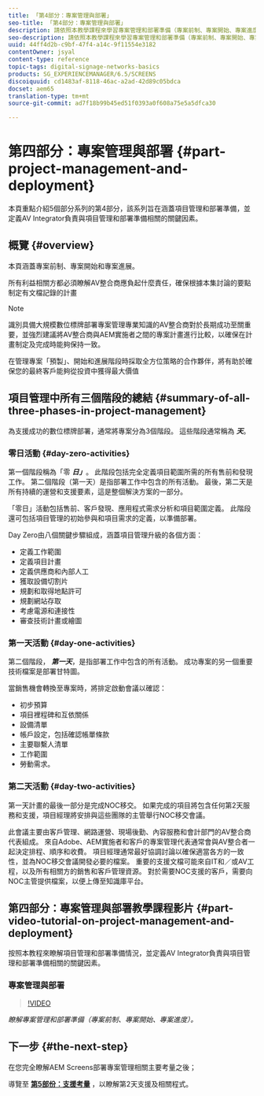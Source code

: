 ```yaml
---
title: 「第4部分：專案管理與部署」
seo-title: 「第4部分：專案管理與部署」
description: 請依照本教學課程來學習專案管理和部署準備（專案前制、專案開始、專案進度）。 此外，還可瞭解如何定義專案範圍和排程，以及收集有關廠商、內部人工和剪輯表的資訊。
seo-description: 請依照本教學課程來學習專案管理和部署準備（專案前制、專案開始、專案進度）。 此外，還可瞭解如何定義專案範圍和排程，以及收集有關廠商、內部人工和剪輯表的資訊。
uuid: 44ff4d2b-c9bf-47f4-a14c-9f11554e3182
contentOwner: jsyal
content-type: reference
topic-tags: digital-signage-networks-basics
products: SG_EXPERIENCEMANAGER/6.5/SCREENS
discoiquuid: cd1483af-8118-46ac-a2ad-42d89c05bdca
docset: aem65
translation-type: tm+mt
source-git-commit: ad7f18b99b45ed51f0393a0f608a75e5a5dfca30

---
```



# 第四部分：專案管理與部署 {#part-project-management-and-deployment}

本頁重點介紹5個部分系列的第4部分，該系列旨在涵蓋項目管理和部署準備，並定義AV Integrator負責與項目管理和部署準備相關的關鍵因素。

## 概覽 {#overview}

本頁涵蓋專案前制、專案開始和專案進展。

所有利益相關方都必須瞭解AV整合商應負起什麼責任，確保根據本集討論的要點制定有文檔記錄的計畫

>[!NOTE]
>
>識別具備大規模數位標牌部署專案管理專業知識的AV整合商對於長期成功至關重要，並強烈建議將AV整合商與AEM實施者之間的專案計畫進行比較，以確保在計畫制定及完成時能夠保持一致。
>
>在管理專案「預製」、開始和進展階段時採取全方位策略的合作夥伴，將有助於確保您的最終客戶能夠從投資中獲得最大價值

## 項目管理中所有三個階段的總結 {#summary-of-all-three-phases-in-project-management}

為支援成功的數位標牌部署，通常將專案分為3個階段。 這些階段通常稱為 ***天***。

### 零日活動 {#day-zero-activities}

第一個階段稱為「零 ***日」***。 此階段包括完全定義項目範圍所需的所有售前和發現工作。 第二個階段（第一天）是指部署工作中包含的所有活動。 最後，第二天是所有持續的運營和支援要素，這是整個解決方案的一部分。

「零日」活動包括售前、客戶發現、應用程式需求分析和項目範圍定義。 此階段還可包括項目管理的初始參與和項目需求的定義，以準備部署。

Day Zero由八個關鍵步驟組成，涵蓋項目管理升級的各個方面：

* 定義工作範圍
* 定義項目計畫
* 定義供應商和內部人工
* 獲取設備切割片
* 規劃和取得地點許可
* 規劃網站存取
* 考慮電源和連接性
* 審查技術計畫或繪圖

### 第一天活動 {#day-one-activities}

第二個階段， ***第一天***，是指部署工作中包含的所有活動。 成功專案的另一個重要技術檔案是部署甘特圖。

當銷售機會轉換至專案時，將排定啟動會議以確認：

* 初步預算
* 項目裡程碑和互依關係
* 設備清單
* 帳戶設定，包括確認帳單條款
* 主要聯繫人清單
* 工作範圍
* 勞動需求。

### 第二天活動 {#day-two-activities}

第一天計畫的最後一部分是完成NOC移交。 如果完成的項目將包含任何第2天服務和支援，項目經理將安排與這些團隊的主管舉行NOC移交會議。

此會議主要由客戶管理、網路運營、現場後勤、內容服務和會計部門的AV整合商代表組成。 來自Adobe、AEM實施者和客戶的專案管理代表通常會與AV整合者一起決定排程、順序和收費。 項目經理通常最好協調討論以確保適當各方的一致性，並為NOC移交會議開發必要的檔案。 重要的支援文檔可能來自IT和／或AV工程，以及所有相關方的銷售和客戶管理資源。 對於需要NOC支援的客戶，需要向NOC主管提供檔案，以便上傳至知識庫平台。

## 第四部分：專案管理與部署教學課程影片 {#part-video-tutorial-on-project-management-and-deployment}

按照本教程來瞭解項目管理和部署準備情況，並定義AV Integrator負責與項目管理和部署準備相關的關鍵因素。

### 專案管理與部署

>[!VIDEO](https://video.tv.adobe.com/v/28408?captions=chi_hant)

*瞭解專案管理和部署準備（專案前制、專案開始、專案進度）。*

## 下一步 {#the-next-step}

在您完全瞭解AEM Screens部署專案管理相關主要考量之後；

導覽至 **[第5部份：支援考量](support-considerations.md)** ，以瞭解第2天支援及相關程式。

